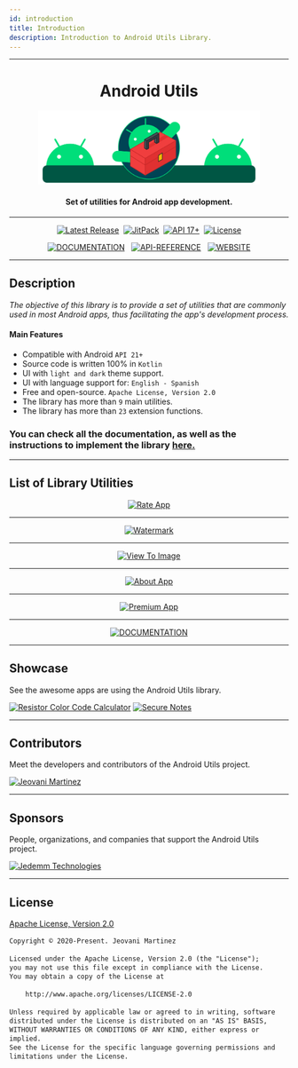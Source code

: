```yaml
---
id: introduction
title: Introduction
description: Introduction to Android Utils Library.
---
```


---

<h1 align="center">Android Utils</h1>
<p align="center"><a href="https://jeovanimartinez.github.io/Android-Utils/" target="_self"><img width="400" src="https://raw.githubusercontent.com/JeovaniMartinez/Android-Utils/master/resources/library-logo/intro-img.svg" alt="Android Utils Logo" /></a></p>
<h4 align="center">Set of utilities for Android app development.</h4>

---

<p align="center">
    <a href="https://github.com/JeovaniMartinez/Android-Utils/releases"><img src="https://img.shields.io/github/v/release/JeovaniMartinez/Android-Utils?color=orange&include_prereleases&style=flat-square" alt="Latest Release" /></a>&nbsp;
    <a href="https://jitpack.io/#JeovaniMartinez/Android-Utils"><img src="https://img.shields.io/jitpack/v/github/JeovaniMartinez/Android-Utils?color=blue&style=flat-square" alt="JitPack" /></a>&nbsp;
    <a href="#"><img src="https://img.shields.io/badge/API-17%2B-lightgrey?style=flat-square" alt="API 17+" /></a>&nbsp;
    <a href="https://github.com/JeovaniMartinez/Android-Utils/blob/master/LICENSE"><img src="https://img.shields.io/github/license/JeovaniMartinez/Android-Utils?style=flat-square" alt="License" /></a>
</p>

<p align="center">
<a href="https://jeovanimartinez.github.io/Android-Utils/docs/" target="_self"><img src="https://img.shields.io/badge/DOCS-DOCUMENTATION-blue?style=for-the-badge&logo=read-the-docs&label=%20&labelColor=3F3F3F&color=008097&logoColor=FFFFFF" alt="DOCUMENTATION" /></a>&nbsp;&nbsp;
<a href="https://jeovanimartinez.github.io/Android-Utils/reference/index.html"><img src="https://img.shields.io/badge/API-REFERENCE-blue?style=for-the-badge&labelColor=3F3F3F&color=00996F" alt="API-REFERENCE" /></a>&nbsp;&nbsp;
    <a href="https://jeovanimartinez.github.io/Android-Utils/" target="_self"><img src="https://img.shields.io/badge/WEB-WEBSITE-blue?style=for-the-badge&logo=tor-browser&label=%20&labelColor=3F3F3F&color=DA5900&logoColor=FFFFFF" alt="WEBSITE" /></a>
</p>

---


## Description

_The objective of this library is to provide a set of utilities that are commonly used in most Android apps, thus facilitating the app's development process._

#### Main Features

- Compatible with Android `API 21+`
- Source code is written 100% in `Kotlin`
- UI with `light and dark` theme support.
- UI with language support for: `English - Spanish`
- Free and open-source. `Apache License, Version 2.0`
- The library has more than `9` main utilities.
- The library has more than `23` extension functions.

<h3>You can check all the documentation, as well as the instructions to implement the library <a href="https://jeovanimartinez.github.io/Android-Utils/docs/" target="_self">here.</a></h3>

---

## List of Library Utilities


<p align="center">
    <a href="https://jeovanimartinez.github.io/Android-Utils/docs/library-utilities/rate-app" target="_self"><img src="https://user-images.githubusercontent.com/38060456/113655130-e18ae300-965e-11eb-975f-3ee65ed89986.png" alt="Rate App" /></a>
</p>

---

<p align="center">
    <a href="https://jeovanimartinez.github.io/Android-Utils/docs/library-utilities/watermark" target="_self"><img src="https://user-images.githubusercontent.com/38060456/113791767-fa040780-9709-11eb-9bbb-3e3c3c4c82f8.png" alt="Watermark" /></a>
</p>

---

<p align="center">
    <a href="https://jeovanimartinez.github.io/Android-Utils/docs/library-utilities/view-to-image" target="_self"><img src="https://user-images.githubusercontent.com/38060456/113956809-bd0c4380-97e3-11eb-9acd-0fc7d1009364.png" alt="View To Image" /></a>
</p>

---

<p align="center"> 
    <a href="https://jeovanimartinez.github.io/Android-Utils/docs/library-utilities/about-app" target="_self"><img src="https://user-images.githubusercontent.com/38060456/113794569-7a2d6b80-9710-11eb-8998-c4b196c68473.png" alt="About App" /></a>
</p>

---

<p align="center"> 
    <a href="https://jeovanimartinez.github.io/Android-Utils/docs/library-utilities/premium-app" target="_self"><img src="https://user-images.githubusercontent.com/38060456/113799145-232c9400-971a-11eb-840f-0f1a2d682887.png" alt="Premium App" /></a>
</p>

---

<p align="center">
    <a href="https://jeovanimartinez.github.io/Android-Utils/docs/" target="_blank"><img src="https://user-images.githubusercontent.com/38060456/113796085-02f9d680-9714-11eb-8faf-fe0df296b627.jpg" alt="DOCUMENTATION" /></a>
</p>

---

## Showcase

See the awesome apps are using the Android Utils library.

[<img src="https://user-images.githubusercontent.com/38060456/113939209-4d855c80-97c1-11eb-8937-1b93a5948a7f.png" alt="Resistor Color Code Calculator" />](https://play.google.com/store/apps/details?id=com.jedemm.resistorcalculator)
[<img src="https://user-images.githubusercontent.com/38060456/113939215-4fe7b680-97c1-11eb-8bff-c02d8ae1e0e0.png" alt="Secure Notes" />](https://play.google.com/store/apps/details?id=com.jedemm.securenotes)

--- 

## Contributors

Meet the developers and contributors of the Android Utils project.

[<img src="https://user-images.githubusercontent.com/38060456/113641090-83e89d80-9642-11eb-8852-8a278739a5ac.png" alt="Jeovani Martinez" />](https://github.com/jeovanimartinez)

---

## Sponsors

People, organizations, and companies that support the Android Utils project.

[<img src="https://user-images.githubusercontent.com/38060456/113641249-e5a90780-9642-11eb-9af7-8c39d800a79b.png" alt="Jedemm Technologies" />](https://jedemm.com/)

---

## License

[Apache License, Version 2.0](https://github.com/JeovaniMartinez/Android-Utils/blob/master/LICENSE)

```text
Copyright © 2020-Present. Jeovani Martinez

Licensed under the Apache License, Version 2.0 (the "License");
you may not use this file except in compliance with the License.
You may obtain a copy of the License at

    http://www.apache.org/licenses/LICENSE-2.0

Unless required by applicable law or agreed to in writing, software
distributed under the License is distributed on an "AS IS" BASIS,
WITHOUT WARRANTIES OR CONDITIONS OF ANY KIND, either express or implied.
See the License for the specific language governing permissions and
limitations under the License.
```
